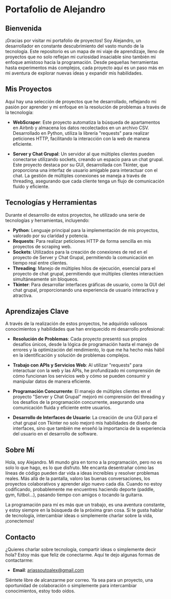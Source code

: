 # Portafolio de Alejandro

## Bienvenida

¡Gracias por visitar mi portafolio de proyectos! Soy Alejandro, un desarrollador en constante descubrimiento del vasto mundo de la tecnología. Este repositorio es un mapa de mi viaje de aprendizaje, lleno de proyectos que no solo reflejan mi curiosidad insaciable sino también mi enfoque amistoso hacia la programación. Desde pequeñas herramientas hasta experimentos más complejos, cada proyecto aquí es un paso más en mi aventura de explorar nuevas ideas y expandir mis habilidades.

## Mis Proyectos

Aquí hay una selección de proyectos que he desarrollado, reflejando mi pasión por aprender y mi enfoque en la resolución de problemas a través de la tecnología:

- **WebScraper**: Este proyecto automatiza la búsqueda de apartamentos en Airbnb y almacena los datos recolectados en un archivo CSV. Desarrollado en Python, utiliza la librería "requests" para realizar peticiones HTTP, facilitando la interacción con la web de manera eficiente.

- **Server y Chat Grupal**: Un servidor al que múltiples clientes pueden conectarse utilizando sockets, creando un espacio para un chat grupal. Este proyecto destaca por su GUI, desarrollada con Tkinter, que proporciona una interfaz de usuario amigable para interactuar con el chat. La gestión de múltiples conexiones se maneja a través de threading, asegurando que cada cliente tenga un flujo de comunicación fluido y eficiente.

## Tecnologías y Herramientas

Durante el desarrollo de estos proyectos, he utilizado una serie de tecnologías y herramientas, incluyendo:

- **Python**: Lenguaje principal para la implementación de mis proyectos, valorado por su claridad y potencia.
- **Requests**: Para realizar peticiones HTTP de forma sencilla en mis proyectos de scraping web.
- **Sockets**: Utilizados para la creación de conexiones de red en el proyecto de Server y Chat Grupal, permitiendo la comunicación en tiempo real entre clientes.
- **Threading**: Manejo de múltiples hilos de ejecución, esencial para el proyecto de chat grupal, permitiendo que múltiples clientes interactúen simultáneamente sin bloqueos.
- **Tkinter**: Para desarrollar interfaces gráficas de usuario, como la GUI del chat grupal, proporcionando una experiencia de usuario interactiva y atractiva.

## Aprendizajes Clave

A través de la realización de estos proyectos, he adquirido valiosos conocimientos y habilidades que han enriquecido mi desarrollo profesional:

- **Resolución de Problemas**: Cada proyecto presentó sus propios desafíos únicos, desde la lógica de programación hasta el manejo de errores y la optimización del rendimiento, lo que me ha hecho más hábil en la identificación y solución de problemas complejos.

- **Trabajo con APIs y Servicios Web**: Al utilizar "requests" para interactuar con la web y las APIs, he profundizado mi comprensión de cómo funcionan los servicios web y cómo se pueden consumir y manipular datos de manera eficiente.

- **Programación Concurrente**: El manejo de múltiples clientes en el proyecto "Server y Chat Grupal" mejoró mi comprensión del threading y los desafíos de la programación concurrente, asegurando una comunicación fluida y eficiente entre usuarios.

- **Desarrollo de Interfaces de Usuario**: La creación de una GUI para el chat grupal con Tkinter no solo mejoró mis habilidades de diseño de interfaces, sino que también me enseñó la importancia de la experiencia del usuario en el desarrollo de software.

## Sobre Mí

Hola, soy Alejandro. Mi mundo gira en torno a la programación, pero no es solo lo que hago, es lo que disfruto. Me encanta desentrañar cómo las líneas de código pueden dar vida a ideas increíbles y resolver problemas reales. Más allá de la pantalla, valoro las buenas conversaciones, los proyectos colaborativos y aprender algo nuevo cada día. Cuando no estoy codificando, probablemente me encuentres haciendo deporte (paddle, gym, fútbol...), pasando tiempo con amigos o tocando la guitarra.

La programación para mí es más que un trabajo, es una aventura constante, y estoy siempre en la búsqueda de la próxima gran cosa. Si te gusta hablar de tecnología, intercambiar ideas o simplemente charlar sobre la vida, ¡conectemos!

## Contacto

¿Quieres charlar sobre tecnología, compartir ideas o simplemente decir hola? Estoy más que feliz de conectarme. Aquí te dejo algunas formas de contactarme:

- **Email**: [ariassoutoalex@gmail.com](mailto:ariassoutoalex@gmail.com)

Siéntete libre de alcanzarme por correo. Ya sea para un proyecto, una oportunidad de colaboración o simplemente para intercambiar conocimientos, estoy todo oídos.
